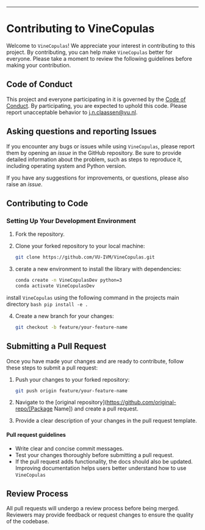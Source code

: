 
---

# Contributing to VineCopulas

Welcome to `VineCopulas`! We appreciate your interest in contributing to this project. By contributing, you can help make `VineCopulas` better for everyone. Please take a moment to review the following guidelines before making your contribution.

## Code of Conduct

This project and everyone participating in it is governed by the
[Code of Conduct](https://github.com/VU-IVM/VineCopulas/blob/develop/CODE_OF_CONDUCT.md).
By participating, you are expected to uphold this code. Please report unacceptable behavior
to j.n.claassen@vu.nl.

## Asking questions and reporting Issues

If you encounter any bugs or issues while using `VineCopulas`, please report them by opening an *issue* in the GitHub repository. Be sure to provide detailed information about the problem, such as steps to reproduce it, including operating system and Python version.

If you have any suggestions for improvements, or questions, please also raise an *issue*. 

## Contributing to Code

### Setting Up Your Development Environment

1. Fork the repository.
2. Clone your forked repository to your local machine:

    ```bash
    git clone https://github.com/VU-IVM/VineCopulas.git
    ```

3. cerate a new environment to install the library with dependencies:

    ```bash
   conda create -n VineCopulasDev python=3
   conda activate VineCopulasDev
    ```
install `VineCopulas` using the following command in the projects main directory
    ```bash
   pip install -e .
    ```

4. Create a new branch for your changes:

    ```bash
    git checkout -b feature/your-feature-name
    ```

## Submitting a Pull Request

Once you have made your changes and are ready to contribute, follow these steps to submit a pull request:

1. Push your changes to your forked repository:

    ```bash
    git push origin feature/your-feature-name
    ```

2. Navigate to the [original repository](https://github.com/original-repo/[Package Name]) and create a pull request.
3. Provide a clear description of your changes in the pull request template.

#### Pull request guidelines
- Write clear and concise commit messages.
- Test your changes thoroughly before submitting a pull request.
- If the pull request adds functionality, the docs should also be updated. Improving documentation helps users better understand how to use `VineCopulas`


## Review Process

All pull requests will undergo a review process before being merged. Reviewers may provide feedback or request changes to ensure the quality of the codebase.


